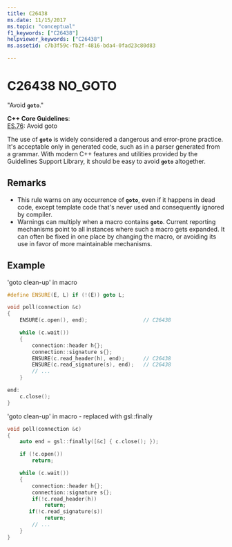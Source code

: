 ```yaml
---
title: C26438
ms.date: 11/15/2017
ms.topic: "conceptual"
f1_keywords: ["C26438"]
helpviewer_keywords: ["C26438"]
ms.assetid: c7b3f59c-fb2f-4816-bda4-0fad23c80d83

---
```

# C26438 NO_GOTO

"Avoid **`goto`**."

**C++ Core Guidelines**:\
[ES.76](https://github.com/isocpp/CppCoreGuidelines/blob/master/CppCoreGuidelines.md#es76-avoid-goto): Avoid goto

The use of **`goto`** is widely considered a dangerous and error-prone practice. It's acceptable only in generated code, such as in a parser generated from a grammar. With modern C++ features and utilities provided by the Guidelines Support Library, it should be easy to avoid **`goto`** altogether.

## Remarks

- This rule warns on any occurrence of **`goto`**, even if it happens in dead code, except template code that's never used and consequently ignored by compiler.
- Warnings can multiply when a macro contains **`goto`**. Current reporting mechanisms point to all instances where such a macro gets expanded. It can often be fixed in one place by changing the macro, or avoiding its use in favor of more maintainable mechanisms.

## Example

'goto clean-up' in macro

```cpp
#define ENSURE(E, L) if (!(E)) goto L;

void poll(connection &c)
{
    ENSURE(c.open(), end);                  // C26438

    while (c.wait())
    {
        connection::header h{};
        connection::signature s{};
        ENSURE(c.read_header(h), end);      // C26438
        ENSURE(c.read_signature(s), end);   // C26438
        // ...
    }

end:
    c.close();
}
```

'goto clean-up' in macro - replaced with gsl::finally

```cpp
void poll(connection &c)
{
    auto end = gsl::finally([&c] { c.close(); });

    if (!c.open())
        return;

    while (c.wait())
    {
        connection::header h{};
        connection::signature s{};
        if(!c.read_header(h))
            return;
       if(!c.read_signature(s))
            return;
        // ...
    }
}
```
